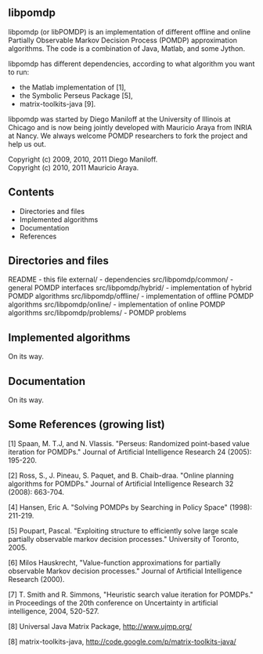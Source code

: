libpomdp
--------

libpomdp (or libPOMDP) is an implementation of different offline and
online Partially Observable Markov Decision Process (POMDP)
approximation algorithms. The code is a combination of Java,
Matlab, and some Jython.

libpomdp has different dependencies, according to what algorithm you
want to run:

- the Matlab implementation of [1], 
- the Symbolic Perseus Package [5],
- matrix-toolkits-java [9].

libpomdp was started by Diego Maniloff at the University of Illinois
at Chicago and is now being jointly developed with Mauricio Araya from
INRIA at Nancy. We always welcome POMDP researchers to fork the
project and help us out.

Copyright (c) 2009, 2010, 2011 Diego Maniloff.  
Copyright (c) 2010, 2011 Mauricio Araya.


Contents
--------

- Directories and files
- Implemented algorithms
- Documentation
- References

Directories and files
---------------------

README		       - this file
external/    	       - dependencies
src/libpomdp/common/   - general POMDP interfaces 
src/libpomdp/hybrid/   - implementation of hybrid POMDP algorithms
src/libpomdp/offline/  - implementation of offline POMDP algorithms
src/libpomdp/online/   - implementation of online POMDP algorithms
src/libpomdp/problems/ - POMDP problems 

Implemented algorithms
----------------------
On its way.

Documentation
-------------
On its way.

Some References (growing list)
------------------------------
[1] Spaan, M. T.J, and N. Vlassis. "Perseus: Randomized point-based
value iteration for POMDPs." Journal of Artificial Intelligence
Research 24 (2005): 195-220.

[2] Ross, S., J. Pineau, S. Paquet, and B. Chaib-draa. "Online
planning algorithms for POMDPs." Journal of Artificial Intelligence
Research 32 (2008): 663-704.

[4] Hansen, Eric A. "Solving POMDPs by Searching in Policy Space"
(1998): 211-219.

[5] Poupart, Pascal. "Exploiting structure to efficiently solve large
scale partially observable markov decision processes." University of
Toronto, 2005.

[6] Milos Hauskrecht, "Value-function approximations for partially
observable Markov decision processes." Journal of Artificial
Intelligence Research (2000).

[7] T. Smith and R. Simmons, "Heuristic search value iteration for
POMDPs." in Proceedings of the 20th conference on Uncertainty in
artificial intelligence, 2004, 520-527.

[8] Universal Java Matrix Package, http://www.ujmp.org/

[8] matrix-toolkits-java, http://code.google.com/p/matrix-toolkits-java/
